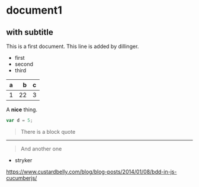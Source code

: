 # document1
## with subtitle

This is a first document.
This line is added by dillinger.

* first
* second
* third

a| b|c
-|-:|-
1|22|3

A __nice__ thing.

```javascript
var d = 5;
```
> There is a block quote
---
> And another one

* stryker

https://www.custardbelly.com/blog/blog-posts/2014/01/08/bdd-in-js-cucumberjs/
